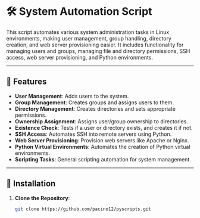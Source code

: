 # 🛠️ **System Automation Script**

This script automates various system administration tasks in Linux environments, making user management, group handling, directory creation, and web server provisioning easier. It includes functionality for managing users and groups, managing file and directory permissions, SSH access, web server provisioning, and Python environments.

---

## 🎯 **Features**

- **User Management**: Adds users to the system.
- **Group Management**: Creates groups and assigns users to them.
- **Directory Management**: Creates directories and sets appropriate permissions.
- **Ownership Assignment**: Assigns user/group ownership to directories.
- **Existence Check**: Tests if a user or directory exists, and creates it if not.
- **SSH Access**: Automates SSH into remote servers using Python.
- **Web Server Provisioning**: Provision web servers like Apache or Nginx.
- **Python Virtual Environments**: Automates the creation of Python virtual environments.
- **Scripting Tasks**: General scripting automation for system management.

---

## 🔧 **Installation**

1. **Clone the Repository**:
   ```bash
   git clone https://github.com/pacino12/pyscripts.git
   ```
